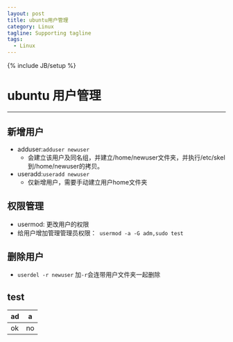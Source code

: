 ```yaml
---
layout: post
title: ubuntu用户管理
category: Linux
tagline: Supporting tagline
tags:
  - Linux
---
```


{% include JB/setup %}

# ubuntu 用户管理

--------------------------------------------------------------------------------

## 新增用户

- adduser:`adduser newuser`
  + 会建立该用户及同名组，并建立/home/newuser文件夹，并执行/etc/skel到/home/newuser的拷贝。
- useradd:`useradd newuser`
  + 仅新增用户，需要手动建立用户home文件夹
## 权限管理
- usermod: 更改用户的权限
- 给用户增加管理管理员权限：` usermod -a -G adm,sudo test`

## 删除用户
- `userdel -r newuser` 加`-r`会连带用户文件夹一起删除

## test

ad  |  a
--- | ---
ok  | no
